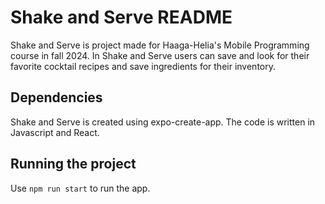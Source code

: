 # Shake and Serve README

Shake and Serve is project made for Haaga-Helia's Mobile Programming course in fall 2024. In Shake and Serve users can save and look for their favorite cocktail recipes and save ingredients for their inventory. 

## Dependencies

Shake and Serve is created using expo-create-app. The code is written in Javascript and React. 

## Running the project

Use `npm run start` to run the app.
